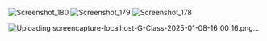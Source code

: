 ![Screenshot_180](https://github.com/user-attachments/assets/6e5e6469-bdc4-41e2-9608-43a67a10052c)
![Screenshot_179](https://github.com/user-attachments/assets/f41131a1-5631-4d7f-bf9c-000d17634393)
![Screenshot_178](https://github.com/user-attachments/assets/349a4d6e-5393-4956-9b34-5fb3fc163939)

![Uploading screencapture-localhost-G-Class-2025-01-08-16_00_16.png…]()
